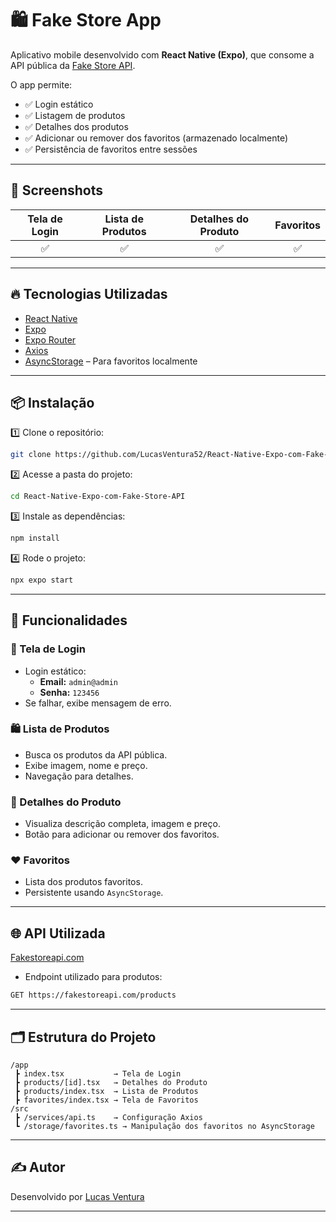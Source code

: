 # 🛍️ Fake Store App

Aplicativo mobile desenvolvido com **React Native (Expo)**, que consome a API pública da [Fake Store API](https://fakestoreapi.com/).

O app permite:

- ✅ Login estático
- ✅ Listagem de produtos
- ✅ Detalhes dos produtos
- ✅ Adicionar ou remover dos favoritos (armazenado localmente)
- ✅ Persistência de favoritos entre sessões

---

## 📱 Screenshots

| Tela de Login | Lista de Produtos | Detalhes do Produto | Favoritos |
| :-----------: | :----------------: | :-----------------: | :-------: |
| ✅             | ✅                  | ✅                   | ✅         |

---

## 🔥 Tecnologias Utilizadas

- [React Native](https://reactnative.dev/)
- [Expo](https://expo.dev/)
- [Expo Router](https://expo.github.io/router/)
- [Axios](https://axios-http.com/)
- [AsyncStorage](https://react-native-async-storage.github.io/async-storage/) – Para favoritos localmente

---

## 📦 Instalação

1️⃣ Clone o repositório:

```bash
git clone https://github.com/LucasVentura52/React-Native-Expo-com-Fake-Store-API.git
```

2️⃣ Acesse a pasta do projeto:

```bash
cd React-Native-Expo-com-Fake-Store-API
```

3️⃣ Instale as dependências:

```bash
npm install
```

4️⃣ Rode o projeto:

```bash
npx expo start
```

---

## 🚀 Funcionalidades

### 🔑 Tela de Login
- Login estático:
  - **Email:** `admin@admin`
  - **Senha:** `123456`
- Se falhar, exibe mensagem de erro.

### 🛍️ Lista de Produtos
- Busca os produtos da API pública.
- Exibe imagem, nome e preço.
- Navegação para detalhes.

### 🔎 Detalhes do Produto
- Visualiza descrição completa, imagem e preço.
- Botão para adicionar ou remover dos favoritos.

### ❤️ Favoritos
- Lista dos produtos favoritos.
- Persistente usando `AsyncStorage`.

---

## 🌐 API Utilizada

[Fakestoreapi.com](https://fakestoreapi.com/)

- Endpoint utilizado para produtos:

```bash
GET https://fakestoreapi.com/products
```

---

## 🗂️ Estrutura do Projeto

```
/app
 ┣ index.tsx           → Tela de Login
 ┣ products/[id].tsx   → Detalhes do Produto
 ┣ products/index.tsx  → Lista de Produtos
 ┣ favorites/index.tsx → Tela de Favoritos
/src
 ┣ /services/api.ts    → Configuração Axios
 ┗ /storage/favorites.ts → Manipulação dos favoritos no AsyncStorage
```

---

## ✍️ Autor

Desenvolvido por [Lucas Ventura](https://github.com/LucasVentura52)

---